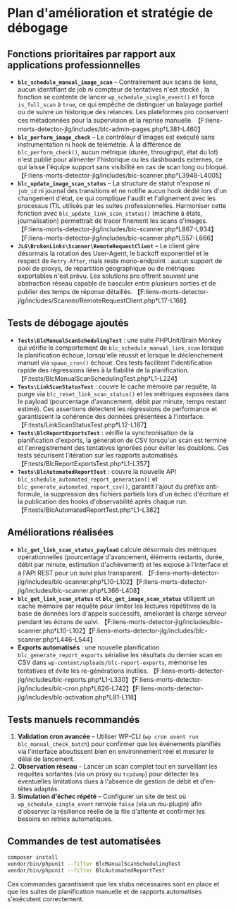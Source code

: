 # Plan d'amélioration et stratégie de débogage

## Fonctions prioritaires par rapport aux applications professionnelles

- **`blc_schedule_manual_image_scan`** – Contrairement aux scans de liens, aucun identifiant de job ni compteur de tentatives n'est stocké ; la fonction se contente de lancer `wp_schedule_single_event()` et force `is_full_scan` à `true`, ce qui empêche de distinguer un balayage partiel ou de suivre un historique des relances. Les plateformes pro conservent ces métadonnées pour la supervision et la reprise manuelle. 【F:liens-morts-detector-jlg/includes/blc-admin-pages.php†L381-L460】
- **`blc_perform_image_check`** – Le contrôleur d'images est exécuté sans instrumentation ni hook de télémétrie. À la différence de `blc_perform_check()`, aucun métrique (durée, throughput, état du lot) n'est publié pour alimenter l'historique ou les dashboards externes, ce qui laisse l'équipe support sans visibilité en cas de scan long ou bloqué. 【F:liens-morts-detector-jlg/includes/blc-scanner.php†L3948-L4005】
- **`blc_update_image_scan_status`** – La structure de statut n'expose ni `job_id` ni journal des transitions et ne notifie aucun hook dédié lors d'un changement d'état, ce qui complique l'audit et l'alignement avec les processus ITIL utilisés par les suites professionnelles. Harmoniser cette fonction avec `blc_update_link_scan_status()` (machine à états, journalisation) permettrait de tracer finement les scans d'images. 【F:liens-morts-detector-jlg/includes/blc-scanner.php†L867-L934】【F:liens-morts-detector-jlg/includes/blc-scanner.php†L557-L666】
- **`JLG\BrokenLinks\Scanner\RemoteRequestClient`** – Le client gère désormais la rotation des User-Agent, le backoff exponentiel et le respect de `Retry-After`, mais reste mono-endpoint : aucun support de pool de proxys, de répartition géographique ou de métriques exportables n'est prévu. Les solutions pro offrent souvent une abstraction réseau capable de basculer entre plusieurs sorties et de publier des temps de réponse détaillés. 【F:liens-morts-detector-jlg/includes/Scanner/RemoteRequestClient.php†L17-L168】
## Tests de débogage ajoutés

- **`Tests\BlcManualScanSchedulingTest`** : une suite PHPUnit/Brain Monkey qui vérifie le comportement de `blc_schedule_manual_link_scan` lorsque la planification échoue, lorsqu'elle réussit et lorsque le déclenchement manuel via `spawn_cron()` échoue. Ces tests facilitent l'identification rapide des régressions liées à la fiabilité de la planification. 【F:tests/BlcManualScanSchedulingTest.php†L1-L224】
- **`Tests\LinkScanStatusTest`** : couvre le cache mémoire par requête, la purge via `blc_reset_link_scan_status()` et les métriques exposées dans le payload (pourcentage d'avancement, débit par minute, temps restant estimé). Ces assertions détectent les régressions de performance et garantissent la cohérence des données présentées à l'interface. 【F:tests/LinkScanStatusTest.php†L12-L187】
- **`Tests\BlcReportExportsTest`** : vérifie la synchronisation de la planification d'exports, la génération de CSV lorsqu'un scan est terminé et l'enregistrement des tentatives ignorées pour éviter les doublons. Ces tests sécurisent l'itération sur les rapports automatisés. 【F:tests/BlcReportExportsTest.php†L1-L357】
- **`Tests\BlcAutomatedReportTest`** : couvre la nouvelle API `blc_schedule_automated_report_generation()` et `blc_generate_automated_report_csv()`, garantit l'ajout du préfixe anti-formule, la suppression des fichiers partiels lors d'un échec d'écriture et la publication des hooks d'observabilité après chaque run. 【F:tests/BlcAutomatedReportTest.php†L1-L382】

## Améliorations réalisées

- **`blc_get_link_scan_status_payload`** calcule désormais des métriques opérationnelles (pourcentage d'avancement, éléments restants, durée, débit par minute, estimation d'achèvement) et les expose à l'interface et à l'API REST pour un suivi plus transparent. 【F:liens-morts-detector-jlg/includes/blc-scanner.php†L10-L102】【F:liens-morts-detector-jlg/includes/blc-scanner.php†L366-L408】
- **`blc_get_link_scan_status`** et **`blc_get_image_scan_status`** utilisent un cache mémoire par requête pour limiter les lectures répétitives de la base de données lors d'appels successifs, améliorant la charge serveur pendant les écrans de suivi. 【F:liens-morts-detector-jlg/includes/blc-scanner.php†L10-L102】【F:liens-morts-detector-jlg/includes/blc-scanner.php†L446-L544】
- **Exports automatisés** : une nouvelle planification `blc_generate_report_exports` sérialise les résultats du dernier scan en CSV dans `wp-content/uploads/blc-report-exports`, mémorise les tentatives et évite les re-générations inutiles. 【F:liens-morts-detector-jlg/includes/blc-reports.php†L1-L330】【F:liens-morts-detector-jlg/includes/blc-cron.php†L626-L742】【F:liens-morts-detector-jlg/includes/blc-activation.php†L81-L118】

## Tests manuels recommandés

1. **Validation cron avancée** – Utiliser WP-CLI (`wp cron event run blc_manual_check_batch`) pour confirmer que les événements planifiés via l'interface aboutissent bien en environnement réel et mesurer le délai de lancement.
2. **Observation réseau** – Lancer un scan complet tout en surveillant les requêtes sortantes (via un proxy ou `tcpdump`) pour détecter les éventuelles limitations dues à l'absence de gestion de débit et d'en-têtes adaptés.
3. **Simulation d'échec répété** – Configurer un site de test où `wp_schedule_single_event` renvoie `false` (via un mu-plugin) afin d'observer la résilience réelle de la file d'attente et confirmer les besoins en retries automatiques.

## Commandes de test automatisées

```bash
composer install
vendor/bin/phpunit --filter BlcManualScanSchedulingTest
vendor/bin/phpunit --filter BlcAutomatedReportTest
```
Ces commandes garantissent que les stubs nécessaires sont en place et que les suites de planification manuelle et de rapports automatisés s'exécutent correctement.
